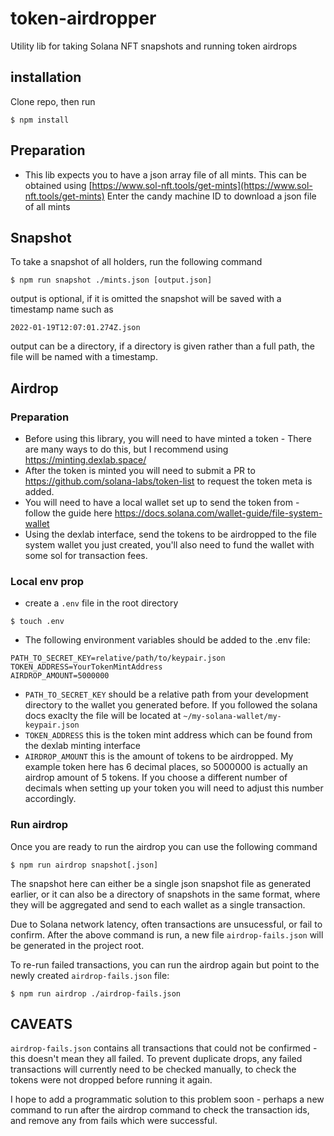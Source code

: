 # token-airdropper
Utility lib for taking Solana NFT snapshots and running token airdrops

## installation

Clone repo, then run
```
$ npm install
```

## Preparation

* This lib expects you to have a json array file of all mints. This can be obtained using [https://www.sol-nft.tools/get-mints](https://www.sol-nft.tools/get-mints)
Enter the candy machine ID to download a json file of all mints

## Snapshot

To take a snapshot of all holders, run the following command

```
$ npm run snapshot ./mints.json [output.json]
```

output is optional, if it is omitted the snapshot will be saved with a timestamp name such as

```2022-01-19T12:07:01.274Z.json```

output can be a directory, if a directory is given rather than a full path, the file will be named with a timestamp.

## Airdrop

### Preparation

* Before using this library, you will need to have minted a token - There are many ways to do this, but I recommend using https://minting.dexlab.space/
* After the token is minted you will need to submit a PR to https://github.com/solana-labs/token-list to request the token meta is added.
* You will need to have a local wallet set up to send the token from - follow the guide here https://docs.solana.com/wallet-guide/file-system-wallet
* Using the dexlab interface, send the tokens to be airdropped to the file system wallet you just created, you'll also need to fund the wallet with some sol for transaction fees.

### Local env prop

* create a `.env` file in the root directory

```
$ touch .env
```

* The following environment variables should be added to the .env file:
```
PATH_TO_SECRET_KEY=relative/path/to/keypair.json
TOKEN_ADDRESS=YourTokenMintAddress
AIRDROP_AMOUNT=5000000
```

* `PATH_TO_SECRET_KEY` should be a relative path from your development directory to the wallet you generated before. If you followed the solana docs exaclty the file will be located at `~/my-solana-wallet/my-keypair.json`
* `TOKEN_ADDRESS` this is the token mint address which can be found from the dexlab minting interface
* `AIRDROP_AMOUNT` this is the amount of tokens to be airdropped. My example token here has 6 decimal places, so 5000000 is actually an airdrop amount of 5 tokens.  If you choose a different number of decimals when setting up your token you will need to adjust this number accordingly.

### Run airdrop

Once you are ready to run the airdrop you can use the following command

```
$ npm run airdrop snapshot[.json]
```

The snapshot here can either be a single json snapshot file as generated earlier, or it can also be a directory of snapshots in the same format, where they will be aggregated and send to each wallet as a single transaction.

Due to Solana network latency, often transactions are unsucessful, or fail to confirm. After the above command is run, a new file `airdrop-fails.json` will be generated in the project root.

To re-run failed transactions, you can run the airdrop again but point to the newly created `airdrop-fails.json` file:

```
$ npm run airdrop ./airdrop-fails.json
```

## CAVEATS

`airdrop-fails.json` contains all transactions that could not be confirmed - this doesn't mean they all failed. To prevent duplicate drops, any failed transactions will currently need to be checked manually, to check the tokens were not dropped before running it again.

I hope to add a programmatic solution to this problem soon - perhaps a new command to run after the airdrop command to check the transaction ids, and remove any from fails which were successful.
